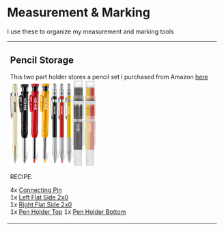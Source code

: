 # Measurement & Marking

I use these to organize my measurement and marking tools

<table>
<tr>
<td>

## Pencil Storage

This two part holder stores a pencil set I purchased from Amazon [here](https://amzn.to/3VpAreI)<br>
<img src="pencils.jpg" alt="Pencil Set" width="200"/>

RECIPE:

4x [Connecting Pin](../DDD/4x10x8mm%20Pin.stl)<br>
1x [Left Flat Side 2x0](../DDD/FlatSides/2x0%20Flat%20Left.stl)<br>
1x [Right Flat Side 2x0](../DDD/FlatSides/2x0%20Flat%20Right.stl)<br>
1x [Pen Holder Top](Pen2x0%20Holder2x0%20Top.stl)
1x [Pen Holder Bottom](Pen2x0%20Holder2x0%20Bottom.stl)

</td>
<td>

</table>

